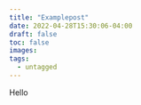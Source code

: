```yaml
---
title: "Examplepost"
date: 2022-04-28T15:30:06-04:00
draft: false
toc: false
images:
tags:
  - untagged
---
```

Hello
